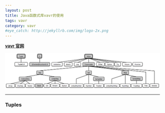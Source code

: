 ```yaml
---
layout: post
title: Java函数式库vavr的使用
tags: vavr
category: vavr
#eye_catch: http://jekyllrb.com/img/logo-2x.png
---
```



**[vavr 官网](http://www.vavr.io/vavr-docs/)**

![](/assets/img/source/vavr结构.png)

---
<!--more-->
<!--more-->

### Tuples